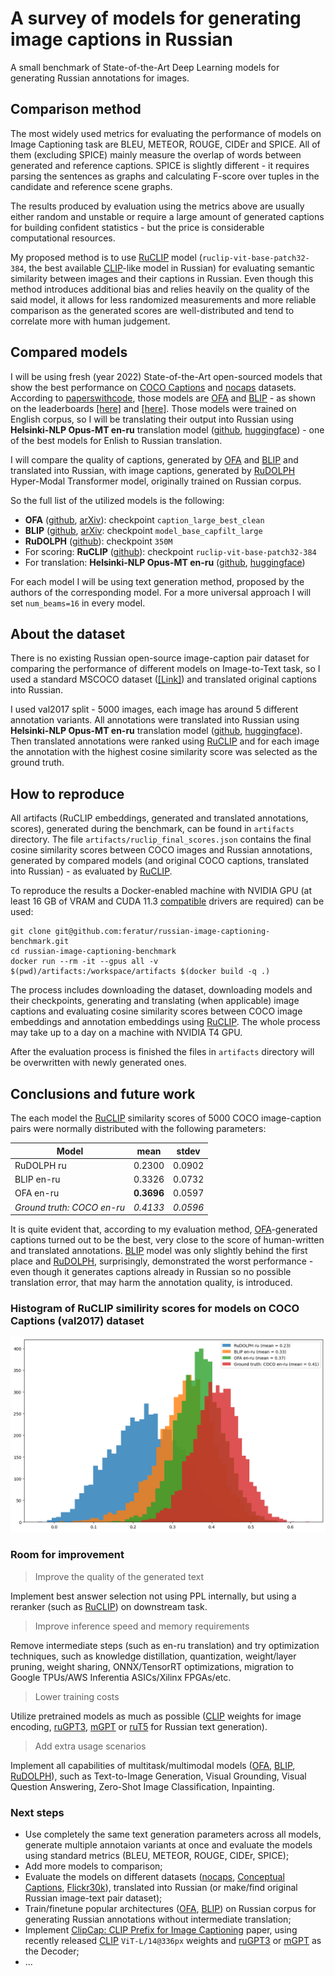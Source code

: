 # A survey of models for generating image captions in Russian
A small benchmark of State-of-the-Art Deep Learning models for generating Russian annotations for images.

## Comparison method
The most widely used metrics for evaluating the performance of models on Image Captioning task are BLEU, METEOR, ROUGE, CIDEr and SPICE. All of them (excluding SPICE) mainly measure the overlap of words between generated and reference captions. SPICE is slightly different - it requires parsing the sentences as graphs and calculating F-score over tuples in the candidate and reference scene graphs.

The results produced by evaluation using the metrics above are usually either random and unstable or require a large amount of generated captions for building confident statistics - but the price is considerable computational resources.

My proposed method is to use [RuCLIP](https://github.com/ai-forever/ru-clip) model (`ruclip-vit-base-patch32-384`, the best available [CLIP](https://arxiv.org/abs/2103.00020)-like model in Russian) for evaluating semantic similarity between images and their captions in Russian. Even though this method introduces additional bias and relies heavily on the quality of the said model, it allows for less randomized measurements and more reliable comparison as the generated scores are well-distributed and tend to correlate more with human judgement.

## Compared models
I will be using fresh (year 2022) State-of-the-Art open-sourced models that show the best performance on [COCO Captions](https://github.com/tylin/coco-caption) and [nocaps](https://nocaps.org/) datasets. According to [paperswithcode](https://paperswithcode.com/), those models are [OFA](https://github.com/OFA-Sys/OFA) and [BLIP](https://github.com/salesforce/BLIP) - as shown on the leaderboards [[here]](https://paperswithcode.com/sota/image-captioning-on-coco-captions) and [[here]](https://paperswithcode.com/sota/image-captioning-on-nocaps-val-out-domain). Those models were trained on English corpus, so I will be translating their output into Russian using  **Helsinki-NLP Opus-MT en-ru** translation model ([github](https://github.com/Helsinki-NLP/Opus-MT), [huggingface](https://huggingface.co/Helsinki-NLP/opus-mt-en-ru)) - one of the best models for Enlish to Russian translation.

I will compare the quality of captions, generated by [OFA](https://github.com/OFA-Sys/OFA) and [BLIP](https://github.com/salesforce/BLIP) and translated into Russian, with image captions, generated by [RuDOLPH](https://github.com/ai-forever/ru-dolph) Hyper-Modal Transformer model, originally trained on Russian corpus.

So the full list of the utilized models is the following:
- **OFA** ([github](https://github.com/OFA-Sys/OFA), [arXiv](https://arxiv.org/pdf/2202.03052.pdf)): checkpoint `caption_large_best_clean`
- **BLIP** ([github](https://github.com/salesforce/BLIP), [arXiv](https://arxiv.org/pdf/2201.12086.pdf): checkpoint `model_base_capfilt_large`
- **RuDOLPH** ([github](https://github.com/ai-forever/ru-dolph)): checkpoint `350M`
- For scoring: **RuCLIP** ([github](https://github.com/ai-forever/ru-clip)): checkpoint `ruclip-vit-base-patch32-384`
- For translation: **Helsinki-NLP Opus-MT en-ru** ([github](https://github.com/Helsinki-NLP/Opus-MT), [huggingface](https://huggingface.co/Helsinki-NLP/opus-mt-en-ru))

For each model I will be using text generation method, proposed by the authors of the corresponding model. For a more universal approach I will set `num_beams=16` in every model.

## About the dataset
There is no existing Russian open-source image-caption pair dataset for comparing the performance of different models on Image-to-Text task, so I used a standard MSCOCO dataset ([[Link]](https://cocodataset.org/)) and translated original captions into Russian.

I used val2017 split - 5000 images, each image has around 5 different annotation variants. All annotations were translated into Russian using **Helsinki-NLP Opus-MT en-ru** translation model ([github](https://github.com/Helsinki-NLP/Opus-MT), [huggingface](https://huggingface.co/Helsinki-NLP/opus-mt-en-ru)). Then translated annotations were ranked using [RuCLIP](https://github.com/ai-forever/ru-clip) and for each image the annotation with the highest cosine similarity score was selected as the ground truth.

## How to reproduce
All artifacts (RuCLIP embeddings, generated and translated annotations, scores), generated during the benchmark, can be found in `artifacts` directory. The file `artifacts/ruclip_final_scores.json` contains the final cosine similarity scores between COCO images and Russian annotations, generated by compared models (and original COCO captions, translated into Russian) - as evaluated by [RuCLIP](https://github.com/ai-forever/ru-clip).

To reproduce the results a Docker-enabled machine with NVIDIA GPU (at least 16 GB of VRAM and CUDA 11.3 [compatible](https://docs.nvidia.com/deploy/cuda-compatibility/index.html) drivers are required) can be used:
```
git clone git@github.com:feratur/russian-image-captioning-benchmark.git
cd russian-image-captioning-benchmark
docker run --rm -it --gpus all -v $(pwd)/artifacts:/workspace/artifacts $(docker build -q .)
```
The process includes downloading the dataset, downloading models and their checkpoints, generating and translating (when applicable) image captions and evaluating cosine similarity scores between COCO image embeddings and annotation embeddings using [RuCLIP](https://github.com/ai-forever/ru-clip). The whole process may take up to a day on a machine with NVIDIA T4 GPU.

After the evaluation process is finished the files in `artifacts` directory will be overwritten with newly generated ones.

## Conclusions and future work
The each model the [RuCLIP](https://github.com/ai-forever/ru-clip) similarity scores of 5000 COCO image-caption pairs were normally distributed with the following parameters:

Model | mean | stdev
--- | --- | ---
RuDOLPH ru | 0.2300 | 0.0902
BLIP en-ru | 0.3326 | 0.0732
OFA en-ru | **0.3696** | 0.0597
*Ground truth: COCO en-ru* | *0.4133* | *0.0596*

It is quite evident that, according to my evaluation method, [OFA](https://github.com/OFA-Sys/OFA)-generated captions turned out to be the best, very close to the score of human-written and translated annotations. [BLIP](https://github.com/salesforce/BLIP) model was only slightly behind the first place and [RuDOLPH](https://github.com/ai-forever/ru-dolph), surprisingly, demonstrated the worst performance - even though it generates captions already in Russian so no possible translation error, that may harm the annotation quality, is introduced.

### Histogram of RuCLIP similirity scores for models on COCO Captions (val2017) dataset
![Alt text](artifacts/hist.png?raw=true "Comparison histogram")

### Room for improvement
> Improve the quality of the generated text

Implement best answer selection not using PPL internally, but using a reranker (such as [RuCLIP](https://github.com/ai-forever/ru-clip)) on downstream task.

> Improve inference speed and memory requirements

Remove intermediate steps (such as en-ru translation) and try optimization techniques, such as knowledge distillation, quantization, weight/layer pruning, weight sharing, ONNX/TensorRT optimizations, migration to Google TPUs/AWS Inferentia ASICs/Xilinx FPGAs/etc.

> Lower training costs

Utilize pretrained models as much as possible ([CLIP](https://github.com/openai/CLIP) weights for image encoding, [ruGPT3](https://github.com/ai-forever/ru-gpts), [mGPT](https://github.com/ai-forever/mgpt) or [ruT5](https://huggingface.co/sberbank-ai/ruT5-large) for Russian text generation).

> Add extra usage scenarios

Implement all capabilities of multitask/multimodal models ([OFA](https://github.com/OFA-Sys/OFA), [BLIP](https://github.com/salesforce/BLIP), [RuDOLPH](https://github.com/ai-forever/ru-dolph)), such as Text-to-Image Generation, Visual Grounding, Visual Question Answering, Zero-Shot Image Classification, Inpainting.

### Next steps
- Use completely the same text generation parameters across all models, generate multiple annotaion variants at once and evaluate the models using standard metrics (BLEU, METEOR, ROUGE, CIDEr, SPICE);
- Add more models to comparison;
- Evaluate the models on different datasets ([nocaps](https://nocaps.org/), [Conceptual Captions](https://github.com/google-research-datasets/conceptual-captions), [Flickr30k](https://shannon.cs.illinois.edu/DenotationGraph/)), translated into Russian (or make/find original Russian image-text pair dataset);
- Train/finetune popular architectures ([OFA](https://github.com/OFA-Sys/OFA), [BLIP](https://github.com/salesforce/BLIP)) on Russian corpus for generating Russian annotations without intermediate translation;
- Implement [ClipCap: CLIP Prefix for Image Captioning](https://arxiv.org/pdf/2111.09734v1.pdf) paper, using recently released [CLIP](https://github.com/openai/CLIP) `ViT-L/14@336px` weights and [ruGPT3](https://github.com/ai-forever/ru-gpts) or [mGPT](https://github.com/ai-forever/mgpt) as the Decoder;
- ...
